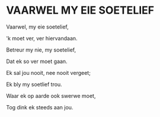 # VAARWEL MY EIE SOETELIEF

Vaarwel, my eie soetelief,

'k moet ver, ver hiervandaan.

Betreur my nie, my soetelief,

Dat ek so ver moet gaan.

Ek sal jou nooit, nee nooit vergeet;

Ek bly my soetlief trou.

Waar ek op aarde ook swerwe moet,

Tog dink ek steeds aan jou.

